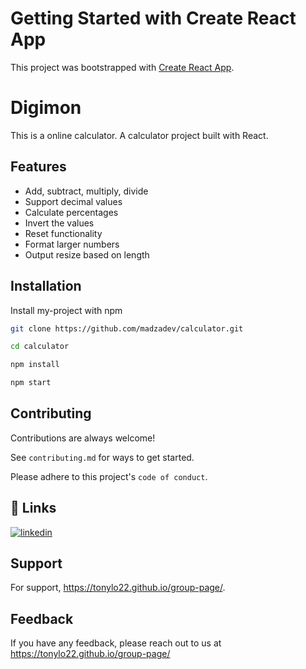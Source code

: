 # Getting Started with Create React App

This project was bootstrapped with [Create React App](https://github.com/facebook/create-react-app).


# Digimon
 
 This is a online calculator. A calculator project built with React.
## Features

- Add, subtract, multiply, divide
- Support decimal values
- Calculate percentages
- Invert the values
- Reset functionality
- Format larger numbers
- Output resize based on length


## Installation

Install my-project with npm

```bash
git clone https://github.com/madzadev/calculator.git

cd calculator

npm install

npm start
```
    
## Contributing

Contributions are always welcome!

See `contributing.md` for ways to get started.

Please adhere to this project's `code of conduct`.


## 🔗 Links
[![linkedin](https://img.shields.io/badge/linkedin-0A66C2?style=for-the-badge&logo=linkedin&logoColor=white)](https://www.linkedin.com/in/tony-lo-825a76242/)



## Support

For support, https://tonylo22.github.io/group-page/.


## Feedback

If you have any feedback, please reach out to us at  https://tonylo22.github.io/group-page/



